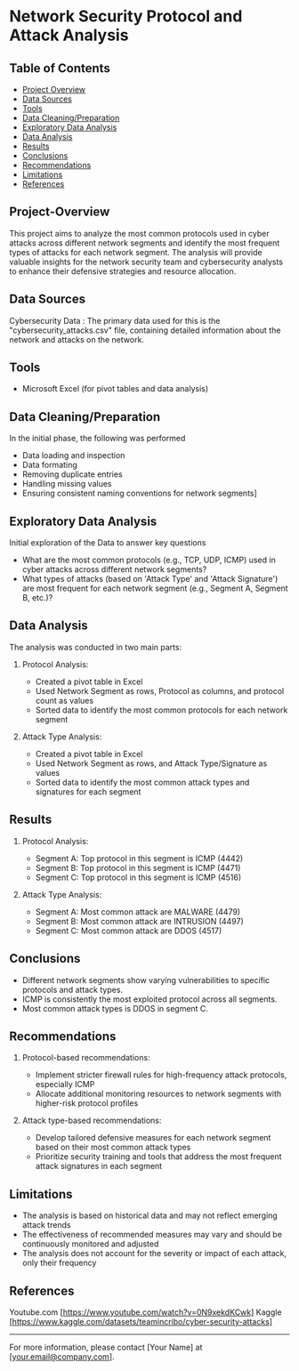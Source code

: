 # Network Security Protocol and Attack Analysis

## Table of Contents
- [Project Overview](#project-overview)
- [Data Sources](#data-sources)
- [Tools](#tools)
- [Data Cleaning/Preparation](#data-cleaningpreparation)
- [Exploratory Data Analysis](#exploratory-data-analysis)
- [Data Analysis](#data-analysis)
- [Results](#results)
- [Conclusions](#conclusions)
- [Recommendations](#recommendations)
- [Limitations](#limitations)
- [References](#references)

## Project-Overview
This project aims to analyze the most common protocols used in cyber attacks across different network segments and identify the most frequent types of attacks for each network segment. The analysis will provide valuable insights for the network security team and cybersecurity analysts to enhance their defensive strategies and resource allocation.

## Data Sources
Cybersecurity Data : The primary data used for this is the "cybersecurity_attacks.csv" file, containing detailed information about the network and attacks on the network.

## Tools
- Microsoft Excel (for pivot tables and data analysis)

## Data Cleaning/Preparation
In the initial phase, the following was performed
- Data loading and inspection
- Data formating
- Removing duplicate entries
- Handling missing values
- Ensuring consistent naming conventions for network segments]

## Exploratory Data Analysis
Initial exploration of the Data to answer key questions
- What are the most common protocols (e.g., TCP, UDP, ICMP) used in cyber attacks across different network segments?
- What types of attacks (based on 'Attack Type' and 'Attack Signature') are most frequent for each network segment (e.g., Segment A, Segment B, etc.)?

## Data Analysis
The analysis was conducted in two main parts:

1. Protocol Analysis:
   - Created a pivot table in Excel
   - Used Network Segment as rows, Protocol as columns, and protocol count as values
   - Sorted data to identify the most common protocols for each network segment
  

2. Attack Type Analysis:
   - Created a pivot table in Excel
   - Used Network Segment as rows, and Attack Type/Signature as values
   - Sorted data to identify the most common attack types and signatures for each segment

## Results

1. Protocol Analysis:
   - Segment A: Top protocol in this segment is ICMP (4442)
   - Segment B: Top protocol in this segment is ICMP (4471)
   - Segment C: Top protocol in this segment is ICMP (4516)
  
2. Attack Type Analysis:
   - Segment A: Most common attack are MALWARE (4479)
   - Segment B: Most common attack are INTRUSION (4497)
   - Segment C: Most common attack are DDOS (4517)

## Conclusions

- Different network segments show varying vulnerabilities to specific protocols and attack types.
- ICMP is consistently the most exploited protocol across all segments.
- Most common attack types is DDOS in segment C.

## Recommendations
1. Protocol-based recommendations:
   - Implement stricter firewall rules for high-frequency attack protocols, especially ICMP
   - Allocate additional monitoring resources to network segments with higher-risk protocol profiles

2. Attack type-based recommendations:
   - Develop tailored defensive measures for each network segment based on their most common attack types
   - Prioritize security training and tools that address the most frequent attack signatures in each segment

## Limitations
- The analysis is based on historical data and may not reflect emerging attack trends
- The effectiveness of recommended measures may vary and should be continuously monitored and adjusted
- The analysis does not account for the severity or impact of each attack, only their frequency

## References
Youtube.com [https://www.youtube.com/watch?v=0N9xekdKCwk]
Kaggle [https://www.kaggle.com/datasets/teamincribo/cyber-security-attacks]

---

For more information, please contact [Your Name] at [your.email@company.com].
